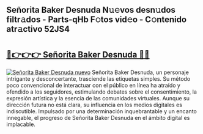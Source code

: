 ## Señorita Baker Desnuda N𝚞𝚎vos desn𝚞dos filtr𝚊dos - Parts-qHb F𝚘tos vid𝚎o - C𝚘ntenido atr𝚊ctivo 52JS4

# <h2><a href="http://mb358y8.tromn.icu/?c=Se%c3%b1orita+Baker+Desnuda">🔗👉👉👉 Señorita Baker Desnuda 🔗🔗</a></h2>

[![Señorita Baker Desnuda nuevo](https://i.imgur.com/pEAQMta.gif)](http://mb358y8.tromn.icu/?c=Se%c3%b1orita+Baker+Desnuda)
Señorita Baker Desnuda, un personaje intrigante y desconcertante, trasciende las etiquetas simples. Su método poco convencional de interactuar con el público en línea ha atraído y ofendido a los seguidores, estimulando debates sobre el consentimiento, la expresión artística y la esencia de las comunidades virtuales. Aunque su dirección futura no está clara, su influencia en los medios digitales es indiscutible. Impulsado por una determinación inquebrantable y un encanto innegable, el progreso de Señorita Baker Desnuda en el ámbito digital es implacable.
